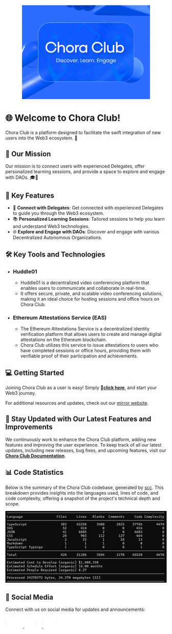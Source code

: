 <div align="center">
  <img  src="https://github.com/ChoraClub/.github/blob/main/images/ChoraClub_Cover.png" alt="Chora Club Logo" width="400">
</div>

# 🌐 Welcome to Chora Club!

Chora Club is a platform designed to facilitate the swift integration of new users into the Web3 ecosystem. 🚀

## 🤝 Our Mission

Our mission is to connect users with experienced Delegates, offer personalized learning sessions, and provide a space to explore and engage with DAOs. 🎓🔗

## 🌱 Key Features

- 🤝 **Connect with Delegates**: Get connected with experienced Delegates to guide you through the Web3 ecosystem.
- 📚 **Personalized Learning Sessions**: Tailored sessions to help you learn and understand Web3 technologies.
- 🌐 **Explore and Engage with DAOs**: Discover and engage with various Decentralized Autonomous Organizations.

## 🛠 Key Tools and Technologies

- ### Huddle01
  - Huddle01 is a decentralized video conferencing platform that enables users to communicate and collaborate in real-time.
  - It offers secure, private, and scalable video conferencing solutions, making it an ideal choice for hosting sessions and office hours on Chora Club.

- ### Ethereum Attestations Service (EAS)
  - The Ethereum Attestations Service is a decentralized identity verification platform that allows users to create and manage digital attestations on the Ethereum blockchain.
  - Chora Club utilizes this service to issue attestations to users who have completed sessions or office hours, providing them with verifiable proof of their participation and achievements.
    
## 💻 Getting Started

Joining Chora Club as a user is easy! Simply **🔗[click here](https://chora.club)**, and start your Web3 journey.

For additional resources and updates, check out our [mirror website](https://mirror.xyz/0x30d644CBf785167D8CaBcB35602959E19D9004Db).

## 📢 Stay Updated with Our Latest Features and Improvements

We continuously work to enhance the Chora Club platform, adding new features and improving the user experience. 
To keep track of all our latest updates, including new releases, bug fixes, and upcoming features, visit our **[Chora Club Documentation](https://docs.chora.club/whats-new/feature-releases)**. 

## 📊 Code Statistics

Below is the summary of the Chora Club codebase, generated by [scc](https://github.com/boyter/scc). This breakdown provides insights into the languages used, lines of code, and code complexity, offering a snapshot of the project's technical depth and scope.

<div align="center">
  <img src="https://github.com/ChoraClub/.github/blob/main/images/ChoraClub_Code_Summary.png?raw=true" alt="Codebase summary generated by SCC" width="600">
</div>

## 📱 Social Media

Connect with us on social media for updates and announcements:

<p align="left">
  <a href="https://discord.gg/mFyeq34cGM" target="_blank" title="Discord">
    <img src="https://github.com/ChoraClub/.github/blob/main/images/discord.png?raw=true" alt="Discord" width="35" height="35" style="margin-right: 20px; cursor: pointer;" />
  </a>
  
  <a href="https://twitter.com/ChoraClub" target="_blank" title="X (Formerly Twitter)">
    <img src="https://github.com/ChoraClub/.github/blob/main/images/x.png?raw=true" alt="Twitter" width="35" height="35" style="margin-right: 20px; cursor: pointer;" />
  </a>
  
  <a href="https://t.me/choraclub" target="_blank" title="Telegram">
    <img src="https://github.com/ChoraClub/.github/blob/main/images/telegram.png?raw=true" alt="Telegram" width="35" height="35" style="margin-right: 20px; cursor: pointer;" />
  </a>
</p>


